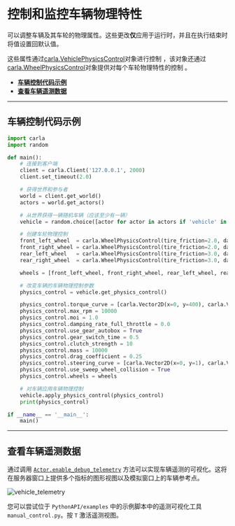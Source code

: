 # 控制和监控车辆物理特性

可以调整车辆及其车轮的物理属性。这些更改**仅**应用于运行时，并且在执行结束时将值设置回默认值。

这些属性通过[carla.VehiclePhysicsControl](python_api.md#carla.VehiclePhysicsControl)对象进行控制 ，该对象还通过[carla.WheelPhysicsControl](python_api.md#carla.WheelPhysicsControl)对象提供对每个车轮物理特性的控制 。

- [__车辆控制代码示例__](#vehicle-control-code-example)
- [__查看车辆遥测数据__](#viewing-vehicle-telemetry)

---
## 车辆控制代码示例 <span id="vehicle-control-code-example"></span>

```py
import carla
import random

def main():
    # 连接到客户端
    client = carla.Client('127.0.0.1', 2000)
    client.set_timeout(2.0)

    # 获得世界和参与者
    world = client.get_world()
    actors = world.get_actors()

    # 从世界获得一辆随机车辆（应该至少有一辆）
    vehicle = random.choice([actor for actor in actors if 'vehicle' in actor.type_id])

    # 创建车轮物理控制
    front_left_wheel  = carla.WheelPhysicsControl(tire_friction=2.0, damping_rate=1.5, max_steer_angle=70.0, long_stiff_value=1000)
    front_right_wheel = carla.WheelPhysicsControl(tire_friction=2.0, damping_rate=1.5, max_steer_angle=70.0, long_stiff_value=1000)
    rear_left_wheel   = carla.WheelPhysicsControl(tire_friction=3.0, damping_rate=1.5, max_steer_angle=0.0,  long_stiff_value=1000)
    rear_right_wheel  = carla.WheelPhysicsControl(tire_friction=3.0, damping_rate=1.5, max_steer_angle=0.0,  long_stiff_value=1000)

    wheels = [front_left_wheel, front_right_wheel, rear_left_wheel, rear_right_wheel]

    # 改变车辆的车辆物理控制参数
    physics_control = vehicle.get_physics_control()

    physics_control.torque_curve = [carla.Vector2D(x=0, y=400), carla.Vector2D(x=1300, y=600)]
    physics_control.max_rpm = 10000
    physics_control.moi = 1.0
    physics_control.damping_rate_full_throttle = 0.0
    physics_control.use_gear_autobox = True
    physics_control.gear_switch_time = 0.5
    physics_control.clutch_strength = 10
    physics_control.mass = 10000
    physics_control.drag_coefficient = 0.25
    physics_control.steering_curve = [carla.Vector2D(x=0, y=1), carla.Vector2D(x=100, y=1), carla.Vector2D(x=300, y=1)]
    physics_control.use_sweep_wheel_collision = True
    physics_control.wheels = wheels

    # 对车辆应用车辆物理控制
    vehicle.apply_physics_control(physics_control)
    print(physics_control)

if __name__ == '__main__':
    main()
```

---

## 查看车辆遥测数据 <span id="viewing-vehicle-telemetry"></span>

通过调用 [`Actor.enable_debug_telemetry`](python_api.md#carla.Actor.enable_debug_telemetry) 方法可以实现车辆遥测的可视化。这将在服务器窗口上提供多个指标的图形视图以及模拟窗口上的车辆参考点。

![vehicle_telemetry](img/vehicle_telemetry.png)

您可以尝试位于 `PythonAPI/examples` 中的示例脚本中的遥测可视化工具`manual_control.py`。按 `T` 激活遥测视图。
